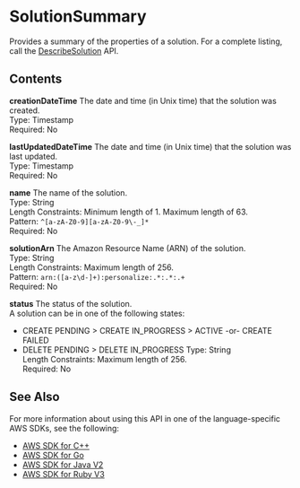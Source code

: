 # SolutionSummary<a name="API_SolutionSummary"></a>

Provides a summary of the properties of a solution\. For a complete listing, call the [DescribeSolution](API_DescribeSolution.md) API\.

## Contents<a name="API_SolutionSummary_Contents"></a>

 **creationDateTime**   <a name="personalize-Type-SolutionSummary-creationDateTime"></a>
The date and time \(in Unix time\) that the solution was created\.  
Type: Timestamp  
Required: No

 **lastUpdatedDateTime**   <a name="personalize-Type-SolutionSummary-lastUpdatedDateTime"></a>
The date and time \(in Unix time\) that the solution was last updated\.  
Type: Timestamp  
Required: No

 **name**   <a name="personalize-Type-SolutionSummary-name"></a>
The name of the solution\.  
Type: String  
Length Constraints: Minimum length of 1\. Maximum length of 63\.  
Pattern: `^[a-zA-Z0-9][a-zA-Z0-9\-_]*`   
Required: No

 **solutionArn**   <a name="personalize-Type-SolutionSummary-solutionArn"></a>
The Amazon Resource Name \(ARN\) of the solution\.  
Type: String  
Length Constraints: Maximum length of 256\.  
Pattern: `arn:([a-z\d-]+):personalize:.*:.*:.+`   
Required: No

 **status**   <a name="personalize-Type-SolutionSummary-status"></a>
The status of the solution\.  
A solution can be in one of the following states:  
+ CREATE PENDING > CREATE IN\_PROGRESS > ACTIVE \-or\- CREATE FAILED
+ DELETE PENDING > DELETE IN\_PROGRESS
Type: String  
Length Constraints: Maximum length of 256\.  
Required: No

## See Also<a name="API_SolutionSummary_SeeAlso"></a>

For more information about using this API in one of the language\-specific AWS SDKs, see the following:
+  [ AWS SDK for C\+\+](https://docs.aws.amazon.com/goto/SdkForCpp/personalize-2018-05-22/SolutionSummary) 
+  [ AWS SDK for Go](https://docs.aws.amazon.com/goto/SdkForGoV1/personalize-2018-05-22/SolutionSummary) 
+  [ AWS SDK for Java V2](https://docs.aws.amazon.com/goto/SdkForJavaV2/personalize-2018-05-22/SolutionSummary) 
+  [ AWS SDK for Ruby V3](https://docs.aws.amazon.com/goto/SdkForRubyV3/personalize-2018-05-22/SolutionSummary) 